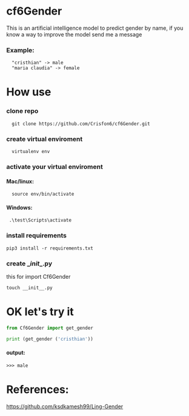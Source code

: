 # cf6Gender

This is an artificial intelligence model to predict gender by name, if you know a way to improve the model send me a message

  ### Example: 
  ```
    "cristhian" -> male
    "maria claudia" -> female
   ```
# How use
### clone repo
```shell
  git clone https://github.com/Crisfon6/cf6Gender.git
```
### create virtual enviroment
```shell
  virtualenv env  
```
### activate your virtual enviroment
#### Mac/linux:
```shell
  source env/bin/activate
 ```
 #### Windows:
 ```shell
  .\test\Scripts\activate
```
### install requirements
```
pip3 install -r requirements.txt
```
### create \__init__.py
this for import Cf6Gender
```
touch __init__.py
```
# OK let's try it
```python
from Cf6Gender import get_gender

print (get_gender ('cristhian'))
```
#### output:
```shell
>>> male
```
# References:
 <https://github.com/ksdkamesh99/Ling-Gender>
